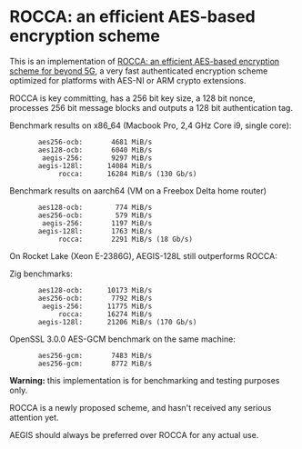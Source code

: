 # ROCCA: an efficient AES-based encryption scheme

This is an implementation of [ROCCA: an efficient AES-based encryption scheme for beyond 5G](https://tosc.iacr.org/index.php/ToSC/article/view/8904), a very fast authenticated encryption scheme optimized for platforms with AES-NI or ARM crypto extensions.

ROCCA is key committing, has a 256 bit key size, a 128 bit nonce, processes 256 bit message blocks and outputs a 128 bit authentication tag.

Benchmark results on x86_64 (Macbook Pro, 2,4 GHz Core i9, single core):

```text
       aes256-ocb:       4681 MiB/s            
       aes128-ocb:       6040 MiB/s
        aegis-256:       9297 MiB/s
       aegis-128l:      14084 MiB/s
            rocca:      16284 MiB/s (130 Gb/s)
```

Benchmark results on aarch64 (VM on a Freebox Delta home router)

```text
       aes128-ocb:        774 MiB/s
       aes256-ocb:        579 MiB/s
        aegis-256:       1197 MiB/s
       aegis-128l:       1763 MiB/s
            rocca:       2291 MiB/s (18 Gb/s)
```

On Rocket Lake (Xeon E-2386G), AEGIS-128L still outperforms ROCCA:

Zig benchmarks:

```text
       aes128-ocb:      10173 MiB/s
       aes256-ocb:       7792 MiB/s
        aegis-256:      11775 MiB/s
            rocca:      16274 MiB/s
       aegis-128l:      21206 MiB/s (170 Gb/s)
```

OpenSSL 3.0.0 AES-GCM benchmark on the same machine:

```text
       aes256-gcm:       7483 MiB/s
       aes256-gcm:       8772 MiB/s
```

**Warning:** this implementation is for benchmarking and testing purposes only.

ROCCA is a newly proposed scheme, and hasn't received any serious attention yet.

AEGIS should always be preferred over ROCCA for any actual use.
